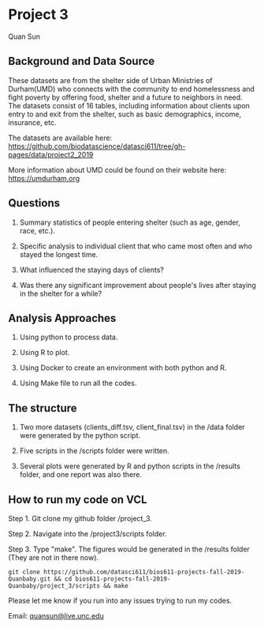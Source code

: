 # Project 3
Quan Sun

## Background and Data Source

These datasets are from the shelter side of Urban Ministries of Durham(UMD) who connects with the community to end homelessness and fight poverty by offering food, shelter and a future to neighbors in need. The datasets consist of 16 tables, including information about clients upon entry to and exit from the shelter, such as basic demographics, income, insurance, etc. 

The datasets are available here: https://github.com/biodatascience/datasci611/tree/gh-pages/data/project2_2019

More information about UMD could be found on their website here: https://umdurham.org

## Questions

1. Summary statistics of people entering shelter (such as age, gender, race, etc.).

2. Specific analysis to individual client that who came most often and who stayed the longest time.

3. What influenced the staying days of clients?

4. Was there any significant improvement about people's lives after staying in the shelter for a while?


## Analysis Approaches

1. Using python to process data.

2. Using R to plot.

3. Using Docker to create an environment with both python and R.

4. Using Make file to run all the codes.

## The structure

1. Two more datasets (clients_diff.tsv, client_final.tsv) in the /data folder were generated by the python script.

2. Five scripts in the /scripts folder were written.

3. Several plots were generated by R and python scripts in the /results folder, and one report was also there.

## How to run my code on VCL

Step 1. Git clone my github folder /project_3.

Step 2. Navigate into the /project3/scripts folder.

Step 3. Type "make". The figures would be generated in the /results folder (They are not in there now).


```
git clone https://github.com/datasci611/bios611-projects-fall-2019-Quanbaby.git && cd bios611-projects-fall-2019-Quanbaby/project_3/scripts && make
```


Please let me know if you run into any issues trying to run my codes.

Email: quansun@live.unc.edu 


